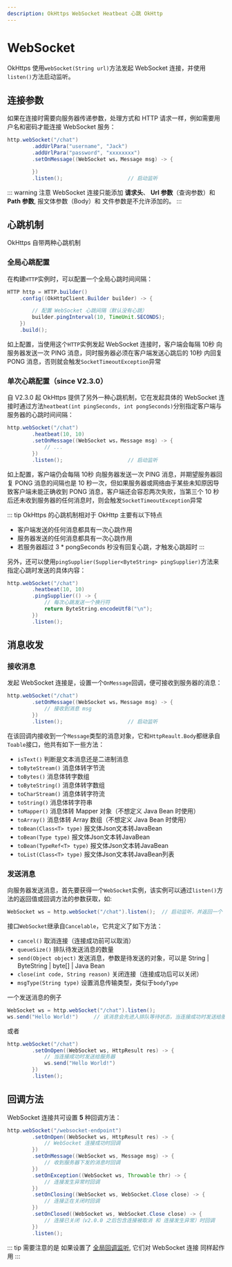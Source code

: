 ```yaml
---
description: OkHttps WebSocket Heatbeat 心跳 OkHttp
---
```


# WebSocket

OkHttps 使用`webSocket(String url)`方法发起 WebSocket 连接，并使用`listen()`方法启动监听。 

## 连接参数

如果在连接时需要向服务器传递参数，处理方式和 HTTP 请求一样，例如需要用户名和密码才能连接 WebSocket 服务：

```java
http.webSocket("/chat") 
        .addUrlPara("username", "Jack")
        .addUrlPara("password", "xxxxxxxx")
        .setOnMessage((WebSocket ws，Message msg) -> {

        })
        .listen();                     // 启动监听
```

::: warning 注意
WebSocket 连接只能添加 **请求头**、 **Url 参数**（查询参数）和 **Path 参数**, 报文体参数（Body）和 文件参数是不允许添加的。
:::

## 心跳机制

OkHttps 自带两种心跳机制

### 全局心跳配置

在构建`HTTP`实例时，可以配置一个全局心跳时间间隔：

```java
HTTP http = HTTP.builder()
    .config((OkHttpClient.Builder builder) -> {

        // 配置 WebSocket 心跳间隔（默认没有心跳）
        builder.pingInterval(10, TimeUnit.SECONDS);
    })
    .build();
```

如上配置，当使用这个`HTTP`实例发起 WebSocket 连接时，客户端会每隔 10秒 向服务器发送一次 PING 消息，同时服务器必须在客户端发送心跳后的 10秒 内回复 PONG 消息，否则就会触发`SocketTimeoutException`异常

### 单次心跳配置（since V2.3.0）

自 V2.3.0 起 OkHttps 提供了另外一种心跳机制，它在发起具体的 WebSocket 连接时通过方法`heatbeat(int pingSeconds, int pongSeconds)`分别指定客户端与服务器的心跳时间间隔：

```java
http.webSocket("/chat") 
        .heatbeat(10, 10)
        .setOnMessage((WebSocket ws，Message msg) -> {
            // ...
        })
        .listen();                     // 启动监听
```

如上配置，客户端仍会每隔 10秒 向服务器发送一次 PING 消息，并期望服务器回复 PONG 消息的间隔也是 10 秒一次，但如果服务器或网络由于某些未知原因导致客户端未能正确收到 PONG 消息，客户端还会容忍两次失败，当第三个 10 秒后还未收到服务器的任何消息时，则会触发`SocketTimeoutException`异常

::: tip OkHttps 的心跳机制相对于 OkHttp 主要有以下特点
* 客户端发送的任何消息都具有一次心跳作用
* 服务器发送的任何消息都具有一次心跳作用
* 若服务器超过 3 * pongSeconds 秒没有回复心跳，才触发心跳超时
:::

另外，还可以使用`pingSupplier(Supplier<ByteString> pingSupplier)`方法来指定心跳时发送的具体内容：

```java
http.webSocket("/chat") 
        .heatbeat(10, 10)
        .pingSupplier(() -> {
            // 每次心跳发送一个换行符
            return ByteString.encodeUtf8("\n");
        })
        .listen();
```

## 消息收发

### 接收消息

发起 WebSocket 连接是，设置一个`OnMessage`回调，便可接收到服务器的消息：

```java
http.webSocket("/chat") 
        .setOnMessage((WebSocket ws，Message msg) -> {
            // 接收到消息 msg
        })
        .listen();                     // 启动监听
```

在该回调内接收到一个`Message`类型的消息对象，它和`HttpReault.Body`都继承自`Toable`接口，他共有如下一些方法：

* `isText()` 判断是文本消息还是二进制消息
* `toByteStream()` 消息体转字节流
* `toBytes()` 消息体转字数组
* `toByteString()` 消息体转字数组
* `toCharStream()` 消息体转字符流
* `toString()` 消息体转字符串
* `toMapper()` 消息体转 Mapper 对象（不想定义 Java Bean 时使用）
* `toArray()` 消息体转 Array 数组（不想定义 Java Bean 时使用）
* `toBean(Class<T> type)` 报文体Json文本转JavaBean
* `toBean(Type type)` 报文体Json文本转JavaBean
* `toBean(TypeRef<T> type)` 报文体Json文本转JavaBean
* `toList(Class<T> type)` 报文体Json文本转JavaBean列表

### 发送消息

向服务器发送消息，首先要获得一个`WebSocket`实例，该实例可以通过`listen()`方法的返回值或回调方法的参数获取，如:

```java
WebSocket ws = http.webSocket("/chat").listen();  // 启动监听，并返回一个 WebSocket 实例
```

接口`WebSocket`继承自`Cancelable`，它共定义了如下方法：

* `cancel()` 取消连接（连接成功前可以取消）
* `queueSize()` 排队待发送消息的数量
* `send(Object object)` 发送消息，参数是待发送的对象，可以是 String | ByteString | byte[] | Java Bean
* `close(int code, String reason)` 关闭连接（连接成功后可以关闭）
* `msgType(String type)` 设置消息传输类型，类似于`bodyType`

一个发送消息的例子

```java
WebSocket ws = http.webSocket("/chat").listen();
ws.send("Hello World!")     // 该消息会先进入排队等待状态，当连接成功时发送给服务器
```

或者

```java
http.webSocket("/chat") 
        .setOnOpen((WebSocket ws, HttpResult res) -> {
            // 当连接成功时发送给服务器
            ws.send("Hello World!")
        })
        .listen();
```

## 回调方法

WebSocket 连接共可设置 **5** 种回调方法： 

```java
http.webSocket("/websocket-endpoint")
        .setOnOpen((WebSocket ws, HttpResult res) -> {
            // WebSocket 连接成功时回调
        })
        .setOnMessage((WebSocket ws, Message msg) -> {
            // 收到服务器下发的消息时回调
        })
        .setOnException((WebSocket ws, Throwable thr) -> {
            // 连接发生异常时回调
        })
        .setOnClosing((WebSocket ws, WebSocket.Close close) -> {
            // 连接正在关闭时回调
        })
        .setOnClosed((WebSocket ws, WebSocket.Close close) -> {
            // 连接已关闭（v2.0.0 之后包含连接被取消 和 连接发生异常）时回调
        })
        .listen();
```

::: tip 需要注意的是
如果设置了 [全局回调监听](/v2/configuration.html#全局回调监听), 它们对 WebSocket 连接 同样起作用
:::


<br/>

<Vssue :title="$title" />